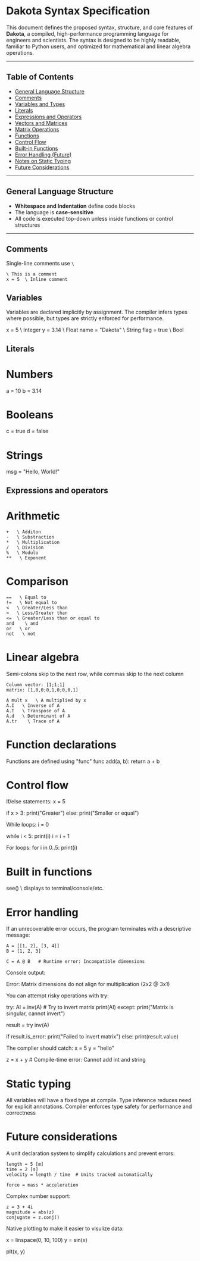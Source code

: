# Dakota Syntax Specification

This document defines the proposed syntax, structure, and core features of **Dakota**, a compiled, high-performance programming language for engineers and scientists. The syntax is designed to be highly readable, familiar to Python users, and optimized for mathematical and linear algebra operations.

---

## Table of Contents

- [General Language Structure](#general-language-structure)
- [Comments](#comments)
- [Variables and Types](#variables-and-types)
- [Literals](#literals)
- [Expressions and Operators](#expressions-and-operators)
- [Vectors and Matrices](#vectors-and-matrices)
- [Matrix Operations](#matrix-operations)
- [Functions](#functions)
- [Control Flow](#control-flow)
- [Built-in Functions](#built-in-functions)
- [Error Handling (Future)](#error-handling-future)
- [Notes on Static Typing](#notes-on-static-typing)
- [Future Considerations](#future-considerations)

---

## General Language Structure

- **Whitespace and Indentation** define code blocks
- The language is **case-sensitive**
- All code is executed top-down unless inside functions or control structures

---

## Comments

Single-line comments use `\`

```
\ This is a comment
x = 5  \ Inline comment
```

## Variables
Variables are declared implicitly by assignment. The compiler infers types where possible, but types are strictly enforced for performance.

x = 5               \ Integer
y = 3.14            \ Float
name = "Dakota"    \ String
flag = true         \ Bool

## Literals

# Numbers
a = 10
b = 3.14

# Booleans
c = true
d = false

# Strings
msg = "Hello, World!"

## Expressions and operators

# Arithmetic
```
+   \ Additon
-   \ Substraction
*   \ Multiplication
/   \ Division
%   \ Modulo
**   \ Exponent
```

# Comparison
```
==   \ Equal to
!=   \ Not equal to
<   \ Greater/Less than
>   \ Less/Greater than
<=  \ Greater/Less than or equal to
and    \ and
or   \ or
not   \ not
```

# Linear algebra
Semi-colons skip to the next row, while commas skip to the next column
```
Column vector: [1;1;1] 
matrix: [1,0,0;0,1,0;0,0,1]

A mult x   \ A multiplied by x
A.I   \ Inverse of A
A.T   \ Transpose of A
A.d   \ Determinant of A
A.tr    \ Trace of A
```

# Function declarations
Functions are defined using "func"
func add(a, b):
    return a + b

# Control flow
If/else statements:
x = 5

if x > 3:
    print("Greater")
else:
    print("Smaller or equal")

While loops:
i = 0

while i < 5:
    print(i)
    i = i + 1

For loops:
for i in 0..5:
    print(i)

# Built in functions

see()   \ displays to terminal/console/etc.

# Error handling
If an unrecoverable error occurs, the program terminates with a descriptive message:
```
A = [[1, 2], [3, 4]]
B = [1, 2, 3]

C = A @ B   # Runtime error: Incompatible dimensions
```
Console output:

Error: Matrix dimensions do not align for multiplication (2x2 @ 3x1)

You can attempt risky operations with try:

try:
    AI = inv(A)   # Try to invert matrix
    print(AI)
except:
    print("Matrix is singular, cannot invert")

result = try inv(A)

if result.is_error:
    print("Failed to invert matrix")
else:
    print(result.value)

The complier should catch:
x = 5
y = "hello"

z = x + y   # Compile-time error: Cannot add int and string



# Static typing
All variables will have a fixed type at compile. 
Type inference reduces need for explicit annotations.
Compiler enforces type safety for performance and correctness

# Future considerations
A unit declaration system to simplify calculations and prevent errors:
```
length = 5 [m]
time = 2 [s]
velocity = length / time  # Units tracked automatically

force = mass * acceleration
```

Complex number support:
```
z = 3 + 4i
magnitude = abs(z)
conjugate = z.conj()
```

Native plotting to make it easier to visulize data:

x = linspace(0, 10, 100)
y = sin(x)

plt(x, y)
